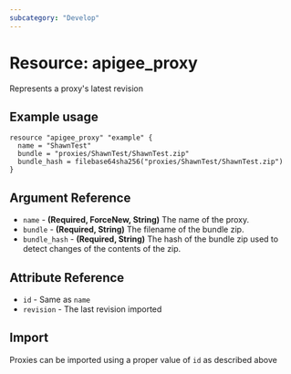 ```yaml
---
subcategory: "Develop"
---
```

# Resource: apigee_proxy
Represents a proxy's latest revision
## Example usage
```hcl
resource "apigee_proxy" "example" {
  name = "ShawnTest"
  bundle = "proxies/ShawnTest/ShawnTest.zip"
  bundle_hash = filebase64sha256("proxies/ShawnTest/ShawnTest.zip")
}
```
## Argument Reference
* `name` - **(Required, ForceNew, String)** The name of the proxy.
* `bundle` - **(Required, String)** The filename of the bundle zip.
* `bundle_hash` - **(Required, String)** The hash of the bundle zip used to detect changes of the contents of the zip.
## Attribute Reference
* `id` - Same as `name`
* `revision` - The last revision imported
## Import
Proxies can be imported using a proper value of `id` as described above
